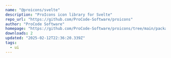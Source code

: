 ```yaml
---
name: "@proicons/svelte"
description: "ProIcons icon library for Svelte"
repo_url: "https://github.com/ProCode-Software/proicons"
author: "ProCode Software"
homepage: "https://github.com/ProCode-Software/proicons/tree/main/packages/proicons-svelte"
downloads: 2
updated: "2025-02-12T22:36:20.339Z"
tags: 
  - ui
---
```

